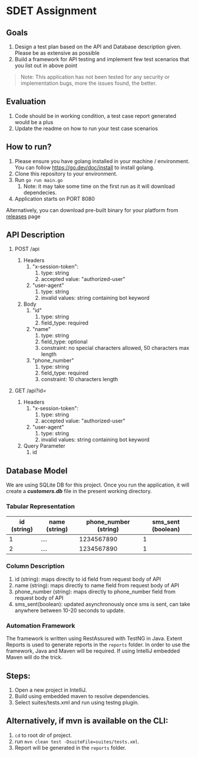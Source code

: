 # SDET Assignment

## Goals
1. Design a test plan based on the API and Database description given. Please be as extensive as possible
2. Build a framework for API testing and implement few test scenarios that you list out in above point

> Note: This application has not been tested for any security or implementation bugs, more the issues found, the better.

## Evaluation
1. Code should be in working condition, a test case report generated would be a plus
2. Update the readme on how to run your test case scenarios

## How to run?
1. Please ensure you have golang installed in your machine / environment. You can follow https://go.dev/doc/install to install golang.
2. Clone this repository to your environment.
3. Run ```go run main.go```
   1. Note: it may take some time on the first run as it will download dependecies.
4. Application starts on PORT 8080

Alternatively, you can download pre-built binary for your platform from [releases](https://github.com/abhishek-pingsafe/sdet-assignment/releases/tag/v0.0.1) page

## API Description

1. POST /api
   1. Headers
      1. "x-session-token":
         1. type: string
         2. accepted value: "authorized-user"
      2. "user-agent"
         1. type: string
         2. invalid values: string containing bot keyword
   2. Body
      1. "id"
         1. type: string
         2. field_type: required
      2. "name"
         1. type: string
         2. field_type: optional
         3. constraint: no special characters allowed, 50 characters max length
      3. "phone_number"
         1. type: string
         2. field_type: required
         3. constraint: 10 characters length

2. GET /api?id=<customer-id>
   1. Headers
      1. "x-session-token":
         1. type: string
         2. accepted value: "authorized-user"
      2. "user-agent"
         1. type: string
         2. invalid values: string containing bot keyword
   2. Query Parameter
      1. id

## Database Model
We are using SQLite DB for this project. Once you run the application, it will create a **_customers.db_** file in the present working directory.

### Tabular Representation

| id (string) | name (string) | phone_number (string) | sms_sent (boolean) |
|-------------|---------------|-----------------------|--------------------|
| 1           | ....          | 1234567890            | 1                  |
| 2           | ....          | 1234567890            | 1                  |

### Column Description
1. id (string): maps directly to id field from request body of API
2. name (string): maps directly to name field from request body of API
3. phone_number (string): maps directly to phone_number field from request body of API
4. sms_sent(boolean): updated asynchronously once sms is sent, can take anywhere between 10-20 seconds to update.

### Automation Framework
The framework is written using RestAssured with TestNG in Java.
Extent Reports is used to generate reports in the `reports` folder.
In order to use the framework, Java and Maven will be required.
If using IntelliJ embedded Maven will do the trick.

## Steps:
1. Open a new project in IntelliJ.
2. Build using embedded maven to resolve dependencies.
3. Select suites/tests.xml and run using testng plugin.

## Alternatively, if mvn is available on the CLI:
1. `cd` to root dir of project.
2. run `mvn clean test -DsuiteFile=suites/tests.xml`.
3. Report will be generated in the `reports` folder.
